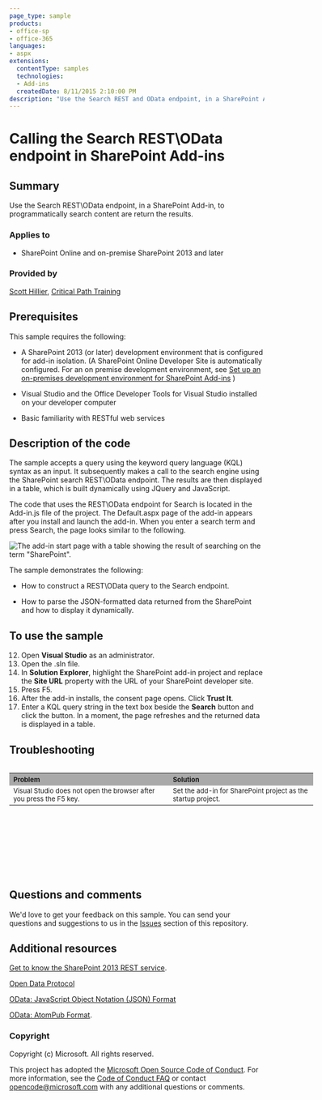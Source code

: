 ```yaml
---
page_type: sample
products:
- office-sp
- office-365
languages:
- aspx
extensions:
  contentType: samples
  technologies:
  - Add-ins
  createdDate: 8/11/2015 2:10:00 PM
description: "Use the Search REST and OData endpoint, in a SharePoint Add-in, to programmatically search content are return the results."
---
```


# Calling the Search REST\OData endpoint in SharePoint Add-ins

## Summary

Use the Search REST\OData endpoint, in a SharePoint Add-in, to programmatically search content are return the results.

### Applies to

-  SharePoint Online and on-premise SharePoint 2013 and later 

### Provided by

[Scott Hillier](http://www.shillier.com/default.aspx), [Critical Path Training](http://www.criticalpathtraining.com/Pages/default.aspx)

## Prerequisites

This sample requires the following:


- A SharePoint 2013 (or later) development environment that is configured for add-in isolation. (A SharePoint Online Developer Site is automatically configured. For an on premise development environment, see [Set up an on-premises development environment for SharePoint Add-ins](https://msdn.microsoft.com/library/office/fp179923.aspx) ) 


- Visual Studio and the Office Developer Tools for Visual Studio installed on your developer computer 


- Basic familiarity with RESTful web services

## Description of the code

The sample accepts a query using the keyword query language (KQL) syntax as an input. It subsequently makes a call to the search engine using the SharePoint search REST\OData endpoint. The results are then displayed in a table, which is built dynamically using JQuery and JavaScript. 

The code that uses the REST\OData endpoint for Search is located in the Add-in.js file of the project. The Default.aspx page of the add-in appears after you install and launch the add-in. When you enter a search term and press Search, the page looks similar to the following.

![The add-in start page with a table showing the result of searching on the term "SharePoint".](/description/fig1.jpg) 



The sample demonstrates the following:


- How to construct a REST\OData query to the Search endpoint. 

- How to parse the JSON-formatted data returned from the SharePoint and how to display it dynamically. 



## To use the sample

12. Open **Visual Studio** as an administrator.
13. Open the .sln file.
13. In **Solution Explorer**, highlight the SharePoint add-in project and replace the **Site URL** property with the URL of your SharePoint developer site.
14. Press F5.
15. After the add-in installs, the consent page opens. Click **Trust It**.
16. Enter a KQL query string in the text box beside the **Search** button and click the button. In a moment, the page refreshes and the returned data is displayed in a table.

## Troubleshooting

<table border="0" cellspacing="5" cellpadding="5" frame="void" align="left" style="width:601px; height:212px">
<tbody>
<tr style="background-color:#a9a9a9">
<th align="left" scope="col"><strong><span style="font-size:small">Problem </span>
</strong></th>
<th align="left" scope="col"><strong><span style="font-size:small">Solution</span></strong></th>
</tr>
<tr valign="top">
<td><span style="font-size:small">Visual Studio does not open the browser after you press the F5 key.</span></td>
<td><span style="font-size:small">Set the add-in for SharePoint project as the startup project.</span></td>
</tr>

</tbody>
</table>

## Questions and comments

We'd love to get your feedback on this sample. You can send your questions and suggestions to us in the [Issues](https://github.com/OfficeDev/SharePoint_SP-hosted_Add-ins_Tutorials/issues) section of this repository.
  
## Additional resources

[Get to know the SharePoint 2013 REST service](https://msdn.microsoft.com/library/fp142380.aspx).

[Open Data Protocol](http://www.odata.org/)
 
[OData: JavaScript Object Notation (JSON) Format](http://www.odata.org/developers/protocols/json-format)

[OData: AtomPub Format](http://www.odata.org/developers/protocols/atom-format).

### Copyright

Copyright (c) Microsoft. All rights reserved.

This project has adopted the [Microsoft Open Source Code of Conduct](https://opensource.microsoft.com/codeofconduct/). For more information, see the [Code of Conduct FAQ](https://opensource.microsoft.com/codeofconduct/faq/) or contact [opencode@microsoft.com](mailto:opencode@microsoft.com) with any additional questions or comments.
